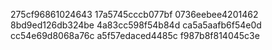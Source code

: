 275cf96861024643
17a5745cccb077bf
0736eebee4201462
8bd9ed126db324be
4a83cc598f54b84d
ca5a5aafb6f54e0d
cc54e69d8068a76c
a5f57edaced4485c
f987b8f814045c3e
